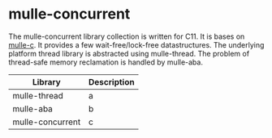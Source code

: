# mulle-concurrent

The mulle-concurrent library collection is written for C11. It is bases on
[mulle-c](//github.com/mulle-c). It provides a few wait-free/lock-free 
datastructures. The underlying platform thread library is abstracted 
using mulle-thread. The problem of thread-safe memory reclamation is handled
by mulle-aba.

Library               | Description
----------------------|----------------------
mulle-thread          | a 
mulle-aba             | b
mulle-concurrent      | c

